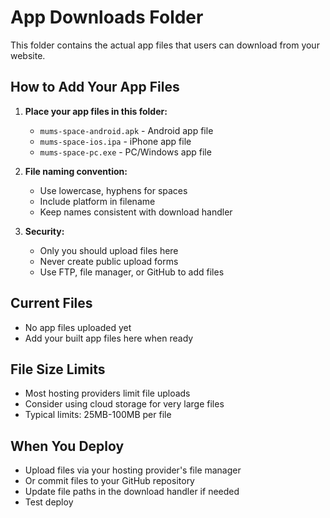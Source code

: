 # App Downloads Folder

This folder contains the actual app files that users can download from your website.

## How to Add Your App Files

1. **Place your app files in this folder:**
   - `mums-space-android.apk` - Android app file
   - `mums-space-ios.ipa` - iPhone app file  
   - `mums-space-pc.exe` - PC/Windows app file

2. **File naming convention:**
   - Use lowercase, hyphens for spaces
   - Include platform in filename
   - Keep names consistent with download handler

3. **Security:**
   - Only you should upload files here
   - Never create public upload forms
   - Use FTP, file manager, or GitHub to add files

## Current Files
- No app files uploaded yet
- Add your built app files here when ready

## File Size Limits
- Most hosting providers limit file uploads
- Consider using cloud storage for very large files
- Typical limits: 25MB-100MB per file

## When You Deploy
- Upload files via your hosting provider's file manager
- Or commit files to your GitHub repository
- Update file paths in the download handler if needed
- Test deploy
